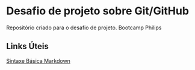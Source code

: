 # Desafio de projeto sobre Git/GitHub
Repositório criado para o desafio de projeto. Bootcamp Philips

## Links Úteis
[Sintaxe Básica Markdown](https://www.markdownguide.org/basic-syntax/)

